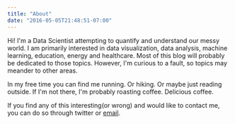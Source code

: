 ```yaml
---
title: "About"
date: "2016-05-05T21:48:51-07:00"
---
```


Hi! I'm a Data Scientist attempting to quantify and understand our messy world.  I am primarily interested in data visualization, data analysis, 
machine learning, education, energy and healthcare. Most of this blog will probably be dedicated to those topics.  However, 
I'm curious to a fault, so topics may meander to other areas. 

In my free time you can find me running. Or hiking. Or maybe just reading outside.  If I'm not there, I'm probably roasting coffee. Delicious coffee.

If you find any of this interesting(or wrong) and would like to contact me, you can do so through twitter or [email](mailto:athoul01@gmail.com).